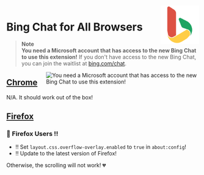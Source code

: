 <img style="vertical-align:middle;" align="right" src="public/icon1024.png" width="100px">

# Bing Chat for All Browsers

> **Note**<br/>
> **You need a Microsoft account that has access to the new Bing Chat to use this extension!**
> If you don't have access to the new Bing Chat, you can join the waitlist at [bing.com/chat](https://bing.com/chat).

<img style="vertical-align:middle;" alt="You need a Microsoft account that has access to the new Bing Chat to use this extension!" align="right" src="https://user-images.githubusercontent.com/31657298/220756383-e0d1ae3f-37c4-46b3-990b-7670c02c378a.png" width="400px">

## [Chrome](https://chrome.google.com/webstore/detail/bing-chat-for-all-browser/jofbglonpbndadajbafmmaklbfbkggpo)

N/A. It should work out of the box!

## [Firefox](https://addons.mozilla.org/en-US/firefox/addon/bing-chat-for-all-browsers/)

### 🦊 Firefox Users ‼️

- ‼️ Set `layout.css.overflow-overlay.enabled` to `true` in `about:config`!
- ‼️ Update to the latest version of Firefox!

Otherwise, the scrolling will not work! 💔
